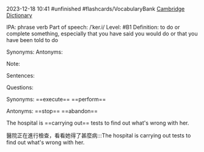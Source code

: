 2023-12-18 10:41
#unfinished
#flashcards/VocabularyBank
[Cambridge Dictionary](https://dictionary.cambridge.org/zht/%E8%A9%9E%E5%85%B8/%E8%8B%B1%E8%AA%9E-%E6%BC%A2%E8%AA%9E-%E7%B9%81%E9%AB%94/carry-sth-out)


IPA: phrase verb
Part of speech: /ˈker.i/
Level: #B1 
Definition: 
to do or complete something, especially that you have said you would do or that you have been told to do

Synonyms:
Antonyms:

Note:

Sentences:


Questions:

Synonyms: 
==execute==
==perform==
<!--SR:!2024-01-24,4,210!2024-02-19,30,242-->

Antonyms: 
==stop==
==abandon==
<!--SR:!2024-01-26,6,210!2024-01-21,1,222-->

The hospital is ==carrying out== tests to find out what's wrong with her.
<!--SR:!2024-02-22,33,230-->

醫院正在進行檢查，看看她得了甚麼病:::The hospital is carrying out tests to find out what's wrong with her.
<!--SR:!2024-01-25,5,210!2024-01-25,5,210-->

